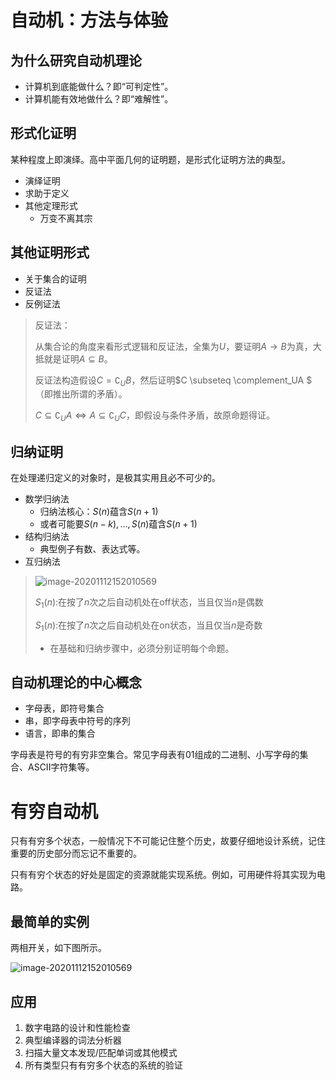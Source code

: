 # 自动机：方法与体验

## 为什么研究自动机理论

* 计算机到底能做什么？即“可判定性”。
* 计算机能有效地做什么？即“难解性”。

## 形式化证明

某种程度上即演绎。高中平面几何的证明题，是形式化证明方法的典型。

* 演绎证明
* 求助于定义
* 其他定理形式
  * 万变不离其宗

## 其他证明形式

* 关于集合的证明
* 反证法
* 反例证法

> 反证法：
>
> 从集合论的角度来看形式逻辑和反证法，全集为$U$，要证明$A\rightarrow B$为真，大抵就是证明$A \subseteq B$。
>
> 反证法构造假设$C=\complement _UB$，然后证明$C \subseteq \complement_UA $（即推出所谓的矛盾）。
>
> $C \subseteq \complement_UA \Leftrightarrow A \subseteq \complement_U C$，即假设与条件矛盾，故原命题得证。

## 归纳证明

在处理递归定义的对象时，是极其实用且必不可少的。

* 数学归纳法
  * 归纳法核心：$S(n)$蕴含$S(n+1)$
  * 或者可能要$S(n-k),\dots,S(n)$蕴含$S(n+1)$
* 结构归纳法
  * 典型例子有数、表达式等。
* 互归纳法

> ![image-20201112152010569](C:\Users\Five\Desktop\note\img\image-20201112152010569.png)
>
> $S_1(n):$在按了$n$次之后自动机处在off状态，当且仅当$n$是偶数
>
> $S_1(n):$在按了$n$次之后自动机处在on状态，当且仅当$n$是奇数
>
> * 在基础和归纳步骤中，必须分别证明每个命题。

## 自动机理论的中心概念

* 字母表，即符号集合
* 串，即字母表中符号的序列
* 语言，即串的集合

字母表是符号的有穷非空集合。常见字母表有01组成的二进制、小写字母的集合、ASCII字符集等。





# 有穷自动机

只有有穷多个状态，一般情况下不可能记住整个历史，故要仔细地设计系统，记住重要的历史部分而忘记不重要的。

只有有穷个状态的好处是固定的资源就能实现系统。例如，可用硬件将其实现为电路。

## 最简单的实例

两相开关，如下图所示。

![image-20201112152010569](C:\Users\Five\Desktop\note\img\image-20201112152010569.png)







## 应用

1. 数字电路的设计和性能检查
2. 典型编译器的词法分析器
3. 扫描大量文本发现/匹配单词或其他模式
4. 所有类型只有有穷多个状态的系统的验证